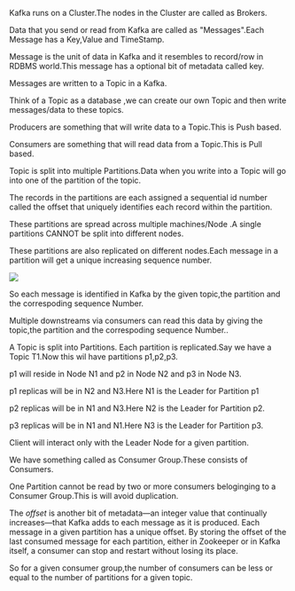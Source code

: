 Kafka runs on a Cluster.The nodes in the Cluster are called as Brokers.

Data that you send or read from Kafka are called as "Messages".Each Message has a Key,Value and TimeStamp.

Message is the unit of data in Kafka and it resembles to record/row in RDBMS world.This message has a optional bit of metadata called key.

Messages are written to a Topic in a Kafka.

Think of a Topic as a database ,we can create our own Topic and then write messages/data to these topics.

Producers are something that will write data to a Topic.This is Push based.

Consumers are something that will read data from a Topic.This is Pull based.

Topic is split into multiple Partitions.Data when you write into a Topic will go into one of the partition of the topic.

The records in the partitions are each assigned a sequential id number called the offset that uniquely identifies each record within the partition.

These partitions are spread across multiple machines/Node .A single partitions CANNOT be split into different nodes.

These partitions are also replicated on different nodes.Each message in a partition will get a unique increasing sequence number.

![](https://kafka.apache.org/10/images/log_anatomy.png)

So each message is identified in Kafka by the given topic,the partition and the correspoding sequence Number.

Multiple downstreams via consumers can read this data by giving the topic,the partition and the correspoding sequence Number..

A Topic is split into Partitions. Each partition is replicated.Say we have a Topic T1.Now this wil have partitions p1,p2,p3.

p1 will reside in Node N1 and p2 in Node N2 and p3 in Node N3.

p1 replicas will be in N2 and N3.Here N1 is the Leader for Partition p1

p2 replicas will be in N1 and N3.Here N2 is the Leader for Partition p2.

p3 replicas will be in N1 and N1.Here N3 is the Leader for Partition p3.

Client will interact only with the Leader Node for a given partition.

We have something called as Consumer Group.These consists of Consumers.

One Partition cannot be read by two or more consumers beloginging to a Consumer Group.This is will avoid duplication.

The _offset_ is another bit of metadata—an integer value that continually increases—that Kafka adds to each message as it is produced. Each message in a given partition has a unique offset. By storing the offset of the last consumed message for each partition, either in Zookeeper or in Kafka itself, a consumer can stop and restart without losing its place.

So for a given consumer group,the number of consumers can be less or equal to the number of partitions for a given topic.

